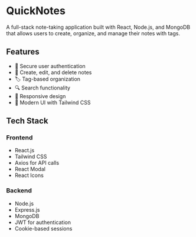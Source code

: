 # QuickNotes

A full-stack note-taking application built with React, Node.js, and MongoDB that allows users to create, organize, and manage their notes with tags.

## Features

- 🔐 Secure user authentication
- 📝 Create, edit, and delete notes
- 🏷️ Tag-based organization
- 🔍 Search functionality
- 📱 Responsive design
- 🎨 Modern UI with Tailwind CSS

## Tech Stack

### Frontend
- React.js
- Tailwind CSS
- Axios for API calls
- React Modal
- React Icons

### Backend
- Node.js
- Express.js
- MongoDB
- JWT for authentication
- Cookie-based sessions
